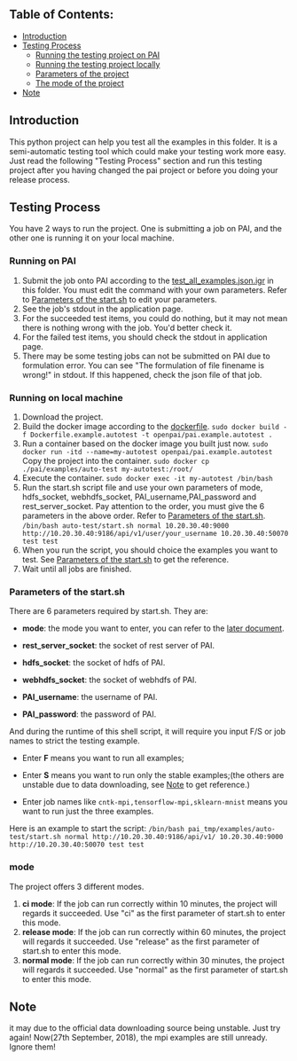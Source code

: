 ## Table of Contents:
- [Introduction](#Introduction)
- [Testing Process](#Testing_Process)
  - [Running the testing project on PAI](#Running_on_PAI)
  - [Running the testing project locally](#Running_on_local_machine)
  - [Parameters of the project](#Parameters_of_the_start.sh)
  - [The mode of the project](#mode)
- [Note](#Note)

## Introduction <a name="Introduction"></a>
This python project can help you test all the examples in this folder. 
It is a semi-automatic testing tool which could make your testing work more easy.
Just read the following "Testing Process" section and run this testing project after you having changed the pai project or before you doing your release process. 
## Testing Process <a name="Testing_Process"></a>
You have 2 ways to run the project. 
One is submitting a job on PAI, and the other one is running it on your local machine.
### Running on PAI <a name="Running_on_PAI"></a>
1. Submit the job onto PAI according to the [test_all_examples.json.igr](https://github.com/Microsoft/pai/blob/master/examples/auto-test/test_all_examples.json.igr) in this folder.
You must edit the command with your own parameters. Refer to [Parameters of the start.sh](#Parameters_of_the_start.sh) to edit your parameters.
2. See the job's stdout in the application page.
3. For the succeeded test items, you could do nothing, but it may not mean there is nothing wrong with the job. You'd better check it.
4. For the failed test items, you should check the stdout in application page.
5. There may be some testing jobs can not be submitted on PAI due to formulation error. You can see "The formulation of file finename is wrong!" in stdout. If this happened, check the json file of that job.
### Running on local machine <a name="Running_on_local_machine"></a>
1. Download the project.
2. Build the docker image according to the [dockerfile](https://github.com/Microsoft/pai/blob/master/examples/auto-test/Dockerfile.example.autotest).
`sudo docker build -f Dockerfile.example.autotest -t openpai/pai.example.autotest .`
3. Run a container based on the docker image you built just now.
`sudo docker run -itd --name=my-autotest openpai/pai.example.autotest`
Copy the project into the container.
`sudo docker cp ./pai/examples/auto-test my-autotest:/root/`
4. Execute the container. `sudo docker exec -it my-autotest /bin/bash`
5. Run the start.sh script file and use your own parameters of mode, hdfs_socket, webhdfs_socket, PAI_username,PAI_password and rest_server_socket.
Pay attention to the order, you must give the 6 parameters in the above order. Refer to [Parameters of the start.sh](#Parameters_of_the_start.sh).
`/bin/bash auto-test/start.sh normal 10.20.30.40:9000 http://10.20.30.40:9186/api/v1/user/your_username 10.20.30.40:50070 test test`
6. When you run the script, you should choice the examples you want to test.
See [Parameters of the start.sh](#Parameters_of_the_start.sh) to get the reference.
7. Wait until all jobs are finished.
### Parameters of the start.sh <a name="Parameters_of_the_start.sh"></a>
There are 6 parameters required by start.sh. They are:

- **mode**: the mode you want to enter, you can refer to the [later document](#mode).

- **rest_server_socket**: the socket of rest server of PAI.

- **hdfs_socket**: the socket of hdfs of PAI.

- **webhdfs_socket**: the socket of webhdfs of PAI.

- **PAI_username**: the username of PAI.

- **PAI_password**: the password of PAI.

And during the runtime of this shell script, it will require you input F/S or job names to strict the testing example.

- Enter **F** means you want to run all examples;

- Enter **S** means you want to run only the stable examples;(the others are unstable due to data downloading, see [Note](#Note) to get reference.)

- Enter job names like `cntk-mpi,tensorflow-mpi,sklearn-mnist` means you want to run just the three examples.

Here is an example to start the script: `/bin/bash pai_tmp/examples/auto-test/start.sh normal http://10.20.30.40:9186/api/v1/ 10.20.30.40:9000 http://10.20.30.40:50070 test test`
### mode <a name="mode"></a>
The project offers 3 different modes.
1. **ci mode**: If the job can run correctly within 10 minutes, the project will regards it succeeded.
Use "ci" as the first parameter of start.sh to enter this mode.
2. **release mode**: If the job can run correctly within 60 minutes, the project will regards it succeeded.
Use "release" as the first parameter of start.sh to enter this mode.
3. **normal mode**: If the job can run correctly within 30 minutes, the project will regards it succeeded.
Use "normal" as the first parameter of start.sh to enter this mode.
## Note <a name="Note"></a>
it may due to the official data downloading source being unstable. Just try again!
Now(27th September, 2018), the mpi examples are still unready. Ignore them!

